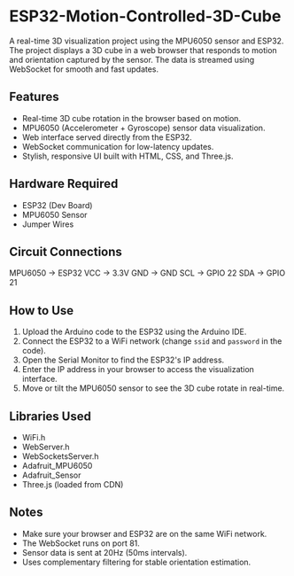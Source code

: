 # ESP32-Motion-Controlled-3D-Cube

A real-time 3D visualization project using the MPU6050 sensor and ESP32. The project displays a 3D cube in a web browser that responds to motion and orientation captured by the sensor. The data is streamed using WebSocket for smooth and fast updates.

## Features

- Real-time 3D cube rotation in the browser based on motion.
- MPU6050 (Accelerometer + Gyroscope) sensor data visualization.
- Web interface served directly from the ESP32.
- WebSocket communication for low-latency updates.
- Stylish, responsive UI built with HTML, CSS, and Three.js.

## Hardware Required

- ESP32 (Dev Board)
- MPU6050 Sensor
- Jumper Wires

## Circuit Connections

MPU6050 → ESP32
VCC → 3.3V
GND → GND
SCL → GPIO 22
SDA → GPIO 21


## How to Use

1. Upload the Arduino code to the ESP32 using the Arduino IDE.
2. Connect the ESP32 to a WiFi network (change `ssid` and `password` in the code).
3. Open the Serial Monitor to find the ESP32's IP address.
4. Enter the IP address in your browser to access the visualization interface.
5. Move or tilt the MPU6050 sensor to see the 3D cube rotate in real-time.

## Libraries Used

- WiFi.h
- WebServer.h
- WebSocketsServer.h
- Adafruit_MPU6050
- Adafruit_Sensor
- Three.js (loaded from CDN)

## Notes

- Make sure your browser and ESP32 are on the same WiFi network.
- The WebSocket runs on port 81.
- Sensor data is sent at 20Hz (50ms intervals).
- Uses complementary filtering for stable orientation estimation.
